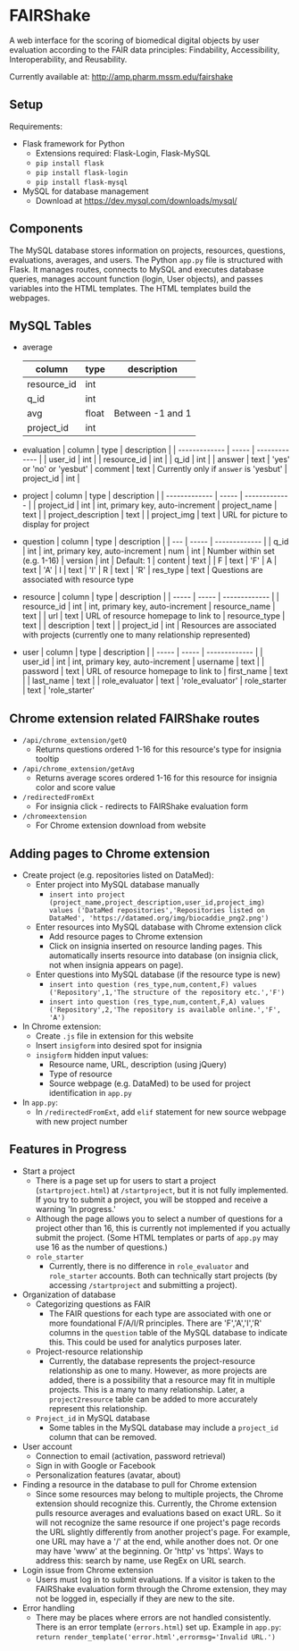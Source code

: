FAIRShake
========

A web interface for the scoring of biomedical digital objects by user evaluation
according to the FAIR data principles: Findability, Accessibility, Interoperability, and Reusability.

Currently available at: http://amp.pharm.mssm.edu/fairshake

Setup
---------

Requirements:
* Flask framework for Python
    * Extensions required: Flask-Login, Flask-MySQL
    * `pip install flask`
    * `pip install flask-login`
    * `pip install flask-mysql`
* MySQL for database management
    * Download at https://dev.mysql.com/downloads/mysql/

Components
--------

The MySQL database stores information on projects, resources, questions, evaluations, averages, and users.
The Python `app.py` file is structured with Flask. It manages routes, connects to MySQL and executes database queries,
manages account function (login, User objects), and passes variables into the HTML templates.
The HTML templates build the webpages.

MySQL Tables
---------

* average

    |    column     |  type |     description   |
    | ------------- | ----- | -------------     |
    | resource_id  | int    |
    | q_id         | int    |
    | avg          | float  |   Between -1 and 1
    |  project_id  | int    |


* evaluation
    |    column     |  type |     description   |
    | ------------- | ----- | -------------     |
    | user_id       | int   |
    | resource_id   | int   |
    | q_id          | int   |
    | answer        | text  |   'yes' or 'no' or 'yesbut'
    | comment       | text  |   Currently only if `answer` is 'yesbut'
    | project_id    | int   |

* project
    |    column           |  type |     description   |
    | -------------       | ----- | -------------     |
    | project_id          | int   |  int, primary key, auto-increment
    | project_name        | text  |
    | project_description | text  |
    | project_img         | text  |  URL for picture to display for project

* question
    |  column  |  type |     description   |
    | ---      | ----- | -------------     |
    | q_id     | int   |  int, primary key, auto-increment
    | num      | int   |  Number within set (e.g. 1-16)
    | version  | int   |  Default: 1
    | content  | text  |
    | F        | text  |  'F'
    | A        | text  |  'A'
    | I        | text  |  'I'
    | R        | text  |  'R'
    | res_type | text  |  Questions are associated with resource type


* resource
    |  column        |  type |     description   |
    | -----          | ----- | -------------     |
    | resource_id    | int   |  int, primary key, auto-increment
    | resource_name  | text  |
    | url            | text  |  URL of resource homepage to link to
    | resource_type  | text  |
    | description    | text  |
    | project_id     | int   |  Resources are associated with projects (currently one to many relationship represented)

* user
    |  column        |  type |     description   |
    | -----          | ----- | -------------     |
    | user_id        | int   |  int, primary key, auto-increment
    | username       | text  |
    | password       | text  |  URL of resource homepage to link to
    | first_name     | text  |
    | last_name      | text  |
    | role_evaluator | text  |   'role_evaluator'
    | role_starter   | text  | 'role_starter'


Chrome extension related FAIRShake routes
---------
* `/api/chrome_extension/getQ`
    * Returns questions ordered 1-16 for this resource's type for insignia tooltip
* `/api/chrome_extension/getAvg`
    * Returns average scores ordered 1-16 for this resource for insignia color and score value
* `/redirectedFromExt`
    * For insignia click - redirects to FAIRShake evaluation form
* `/chromeextension`
    * For Chrome extension download from website

Adding pages to Chrome extension
----------

* Create project (e.g. repositories listed on DataMed):
    * Enter project into MySQL database manually
        * `insert into project (project_name,project_description,user_id,project_img)
        values ('DataMed repositories','Repositories listed on DataMed', 'https://datamed.org/img/biocaddie_png2.png')`
    * Enter resources into MySQL database with Chrome extension click
        * Add resource pages to Chrome extension
        * Click on insignia inserted on resource landing pages. This automatically inserts resource into database
        (on insignia click, not when insignia appears on page).
    * Enter questions into MySQL database (if the resource type is new)
        * `insert into question (res_type,num,content,F)
        values ('Repository',1,'The structure of the repository etc.','F')`
        * `insert into question (res_type,num,content,F,A)
        values ('Repository',2,'The repository is available online.','F', 'A')`
* In Chrome extension:
    * Create `.js` file in extension for this website
    * Insert `insigform` into desired spot for insignia
    * `insigform` hidden input values:
        * Resource name, URL, description (using jQuery)
        * Type of resource
        * Source webpage (e.g. DataMed) to be used for project identification in `app.py`
* In `app.py`:
    * In `/redirectedFromExt`, add `elif` statement for new source webpage with new project number

Features in Progress
--------------

* Start a project
    * There is a page set up for users to start a project (`startproject.html`) at `/startproject`,
    but it is not fully implemented. If you try to submit a project, you will be stopped and receive a warning 'In progress.'
    * Although the page allows you to select a number of questions for a project other than 16,
    this is currently not implemented if you actually submit the project. (Some HTML templates or parts of `app.py` may
    use 16 as the number of questions.)
    * `role_starter`
        * Currently, there is no difference in `role_evaluator` and `role_starter` accounts. Both can technically
        start projects (by accessing `/startproject` and submitting a project).
* Organization of database
    * Categorizing questions as FAIR
        * The FAIR questions for each type are associated with one or more foundational F/A/I/R principles.
        There are 'F','A','I','R' columns in the `question` table of the MySQL database to indicate this.
        This could be used for analytics purposes later.
    * Project-resource relationship
        * Currently, the database represents the project-resource relationship as one to many.
        However, as more projects are added, there is a possibility that a resource may fit in multiple projects.
        This is a many to many relationship. Later, a `project2resource` table can be added to more
        accurately represent this relationship.
    * `Project_id` in MySQL database
        * Some tables in the MySQL database may include a `project_id` column that can be removed.
* User account
    * Connection to email (activation, password retrieval)
    * Sign in with Google or Facebook
    * Personalization features (avatar, about)
* Finding a resource in the database to pull for Chrome extension
    * Since some resources may belong to multiple projects, the Chrome extension should recognize this. Currently,
    the Chrome extension pulls resource averages and evaluations based on exact URL. So it will not recognize the
    same resource if one project's page records the URL slightly differently from another project's page.
    For example, one URL may have a '/' at the end, while another does not. Or one may have 'www' at the beginning.
    Or 'http' vs 'https'. Ways to address this: search by name, use RegEx on URL search.
* Login issue from Chrome extension
    * Users must log in to submit evaluations. If a visitor is taken to the FAIRShake evaluation form through the
    Chrome extension, they may not be logged in, especially if they are new to the site.
* Error handling
    * There may be places where errors are not handled consistently.
    There is an error template (`errors.html`) set up. Example in `app.py`:
    `return render_template('error.html',errormsg='Invalid URL.')`